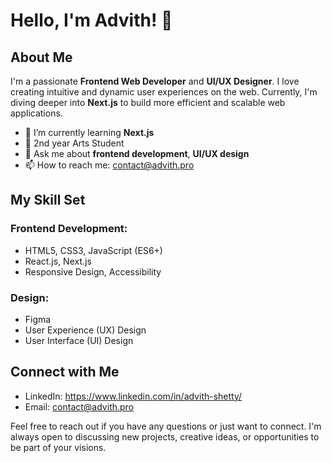 # Hello, I'm Advith! 👋

## About Me

I'm a passionate **Frontend Web Developer** and **UI/UX Designer**. I love creating intuitive and dynamic user experiences on the web. Currently, I'm diving deeper into **Next.js** to build more efficient and scalable web applications.

- 🌱 I’m currently learning **Next.js**
- 📖 2nd year Arts Student
- 💬 Ask me about **frontend development**, **UI/UX design**
- 📫 How to reach me: contact@advith.pro

## My Skill Set

### Frontend Development:
- HTML5, CSS3, JavaScript (ES6+)
- React.js, Next.js
- Responsive Design, Accessibility

### Design:
- Figma
- User Experience (UX) Design
- User Interface (UI) Design

## Connect with Me

- LinkedIn: https://www.linkedin.com/in/advith-shetty/
- Email: contact@advith.pro

Feel free to reach out if you have any questions or just want to connect. I'm always open to discussing new projects, creative ideas, or opportunities to be part of your visions.
